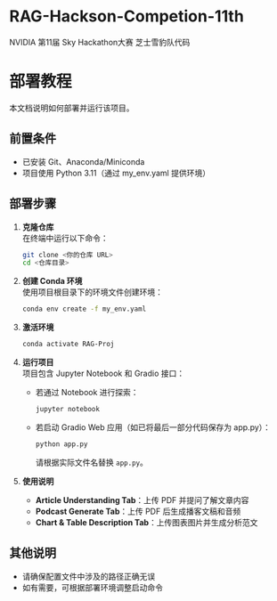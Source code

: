 # RAG-Hackson-Competion-11th
NVIDIA 第11届 Sky Hackathon大赛 芝士雪豹队代码
# 部署教程

本文档说明如何部署并运行该项目。

## 前置条件
- 已安装 Git、Anaconda/Miniconda
- 项目使用 Python 3.11（通过 my_env.yaml 提供环境）

## 部署步骤

1. **克隆仓库**  
   在终端中运行以下命令：
   ```bash
   git clone <你的仓库 URL>
   cd <仓库目录>
   ```

2. **创建 Conda 环境**  
   使用项目根目录下的环境文件创建环境：
   ```bash
   conda env create -f my_env.yaml
   ```

3. **激活环境**  
   ```bash
   conda activate RAG-Proj
   ```

4. **运行项目**  
   项目包含 Jupyter Notebook 和 Gradio 接口：
   - 若通过 Notebook 进行探索：
     ```bash
     jupyter notebook
     ```
   - 若启动 Gradio Web 应用（如已将最后一部分代码保存为 app.py）：
     ```bash
     python app.py
     ```
     请根据实际文件名替换 `app.py`。

5. **使用说明**  
   - **Article Understanding Tab**：上传 PDF 并提问了解文章内容  
   - **Podcast Generate Tab**：上传 PDF 后生成播客文稿和音频  
   - **Chart & Table Description Tab**：上传图表图片并生成分析范文

## 其他说明
- 请确保配置文件中涉及的路径正确无误  
- 如有需要，可根据部署环境调整启动命令

